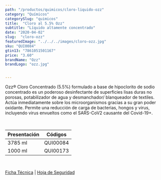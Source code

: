 ```yaml
---
path: "/productos/quimicos/cloro-liquido-ozz"
category: "Químicos"
categorySlug: "quimicos"
title:  "Cloro al 5.5% Ozz"
subtitle: "Líquido altamente concentrado"
date: "2020-04-02"
slug:  "cloro-ozz"
featuredImage: "../../../images/cloro-ozz.jpg"
sku: "QUI0084"
gtin13: "7861051501167"
price: "3.60"
brandName: "Ozz"
brandLogo: "ozz.jpg"


---
```

Ozz® Cloro Concentrado (5.5%) formulado a base de hipoclorito de sodio concentrado es un poderoso desinfectante de superficies lisas duras no porosas, potabilizador de agua y desmanchador/ blanqueador de textiles. Actúa inmediatamente sobre los microorganismos gracias a su gran poder oxidante. Permite una reducción de carga de bacterias, hongos y virus, incluyendo virus envueltos como el SARS-CoV2 causante del Covid-19+.

<br>
<table class="min-w-full md:min-w-0 divide-y-0 divide-gray-200">
          <thead class=" bg-white">
            <tr>
              <th scope="col" class="px-6 text-center text-xs font-medium text-blue-500 uppercase tracking-wider">
                Presentación
              </th>
              <th scope="col" class="px-6 py-3 text-center text-xs font-medium text-blue-500 uppercase tracking-wider">
                Códigos
              </th>
            </tr>
          </thead>
          <tbody>
            <tr class="bg-gray-400">
              <td class="px-6 py-4 whitespace-nowrap text-sm text-gray-700 text-center">
              3785 ml
              </td>
              <td class="px-6 py-4 whitespace-nowrap text-sm text-gray-700 text-center">
              QUI00084
              </td>
            </tr>
            <tr class="bg-gray-200">
              <td class="px-6 py-4 whitespace-nowrap text-sm text-gray-700 text-center">
              1000 ml
              </td>
              <td class="px-6 py-4 whitespace-nowrap text-sm text-gray-700 text-center">
              QUI00173
              </td>
            </tr>
          </tbody>
        </table>
        <br>

 <a href="../../../files/FT-cloro-ozz.pdf" target="_blank" rel="noopener">Ficha Técnica</a> |
 <a href="../../../files/MSDS-cloro-ozz.pdf" target="_blank" rel="noopener">Hoja de Seguridad</a>
